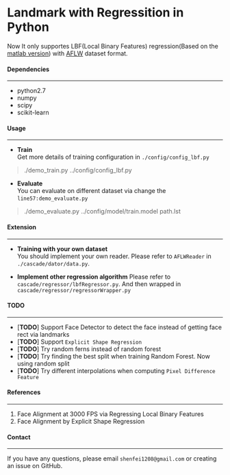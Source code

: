 Landmark with Regressition in Python
====
Now It only supportes LBF(Local Binary Features) regression(Based on the [matlab version](https://github.com/jwyang/face-alignment)) with [AFLW](http://lrs.icg.tugraz.at/research/aflw/) dataset format.      

#### __Dependencies__    
---    
* python2.7    
* numpy    
* scipy    
* scikit-learn    

#### __Usage__    
---    

* __Train__    
Get more details of training configuration in `./config/config_lbf.py`        
>./demo_train.py ../config/config_lbf.py    

* __Evaluate__     
You can evaluate on different dataset via change the `line57:demo_evaluate.py`        
>./demo_evaluate.py  ../config/model/train.model  path.lst       

#### __Extension__
---    
* __Training with your own dataset__    
You should implement your own reader. Please refer to `AFLWReader` in `./cascade/dator/data.py`.

* __Implement other regression algorithm__ 
Please refer to `cascade/regressor/lbfRegressor.py`. And then wrapped in `cascade/regressor/regressorWrapper.py`


#### __TODO__    
---     
* [__TODO__] Support Face Detector to detect the face instead of getting face rect via landmarks
* [__TODO__] Support `Explicit Shape Regression`    
* [__TODO__] Try random ferns instead of random forest   
* [__TODO__] Try finding the best split when training Random Forest. Now using random split    
* [__TODO__] Try different interpolations when computing `Pixel Difference Feature`      



#### __References__    
---    
1. Face Alignment at 3000 FPS via Regressing Local Binary Features    
2. Face Alignment by Explicit Shape Regression

#### __Contact__    
---    
If you have any questions, please email `shenfei1208@gmail.com` or creating an issue on GitHub.